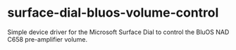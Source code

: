 # surface-dial-bluos-volume-control

Simple device driver for the Microsoft Surface Dial to control the BluOS NAD C658 pre-amplifier volume.
